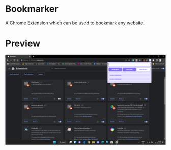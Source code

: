 # Bookmarker
A Chrome Extension which can be used to bookmark any website.
# Preview
<img src="ayush.png">
